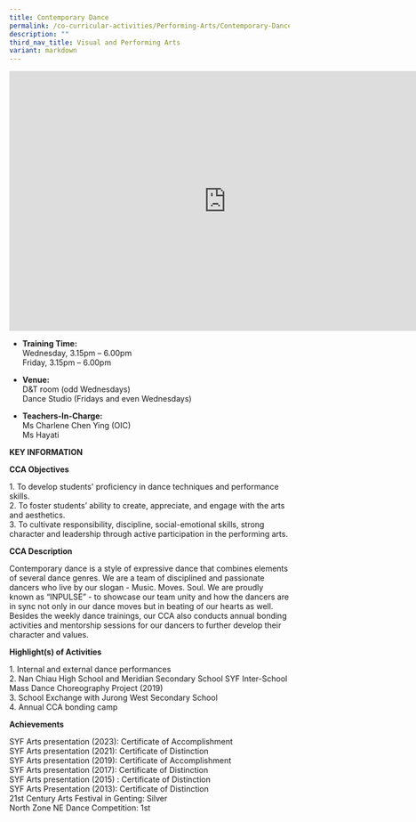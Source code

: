 ```yaml
---
title: Contemporary Dance
permalink: /co-curricular-activities/Performing-Arts/Contemporary-Dance/
description: ""
third_nav_title: Visual and Performing Arts
variant: markdown
---
```

<iframe allowfullscreen="true" height="467" width="780" frameborder="0" src="https://docs.google.com/presentation/d/11QDgPJWCAQsujYA4mPaVvXpW_x5GYcpTfykdb28I0LM/embed?start=true&amp;loop=true&amp;delayms=5000"></iframe>


*   **Training Time:** <br>
Wednesday,  3.15pm – 6.00pm<br>
Friday, 3.15pm – 6.00pm

*   **Venue:**<br>
D&amp;T room (odd Wednesdays)<br>
Dance Studio (Fridays and even Wednesdays)

*   **Teachers-In-Charge:** 
<br>Ms Charlene Chen Ying (OIC)
<br>Ms Hayati
		
**KEY INFORMATION**

**CCA Objectives**

1\. To develop students' proficiency in dance techniques and performance skills.<br>
2. To foster students’ ability to create, appreciate, and engage with the arts and aesthetics.<br>
3. To cultivate responsibility, discipline, social-emotional skills, strong character and leadership through active participation in the performing arts.

**CCA Description**

Contemporary dance is a style of expressive dance that combines elements of several dance genres. We are a team of disciplined and passionate dancers who live by our slogan - Music. Moves. Soul. We are proudly known as “INPULSE” - to showcase our team unity and how the dancers are in sync not only in our dance moves but in beating of our hearts as well. Besides the weekly dance trainings, our CCA also conducts annual bonding activities and mentorship sessions for our dancers to further develop their character and values.

**Highlight(s) of Activities**

1\. Internal and external dance performances<br>
2\. Nan Chiau High School and Meridian Secondary School SYF Inter-School Mass Dance Choreography Project (2019)<br>
3\. School Exchange with Jurong West Secondary School<br>
4\. Annual CCA bonding camp

**Achievements**

SYF Arts presentation (2023): Certificate of Accomplishment<br>
SYF Arts presentation (2021): Certificate of Distinction<br>
SYF Arts presentation (2019): Certificate of Accomplishment<br>
SYF Arts presentation (2017): Certificate of Distinction<br>
SYF Arts presentation (2015) : Certificate of Distinction<br>
SYF Arts Presentation (2013): Certificate of Distinction<br>
21st Century
Arts Festival in Genting: Silver<br>
North Zone NE Dance Competition: 1st